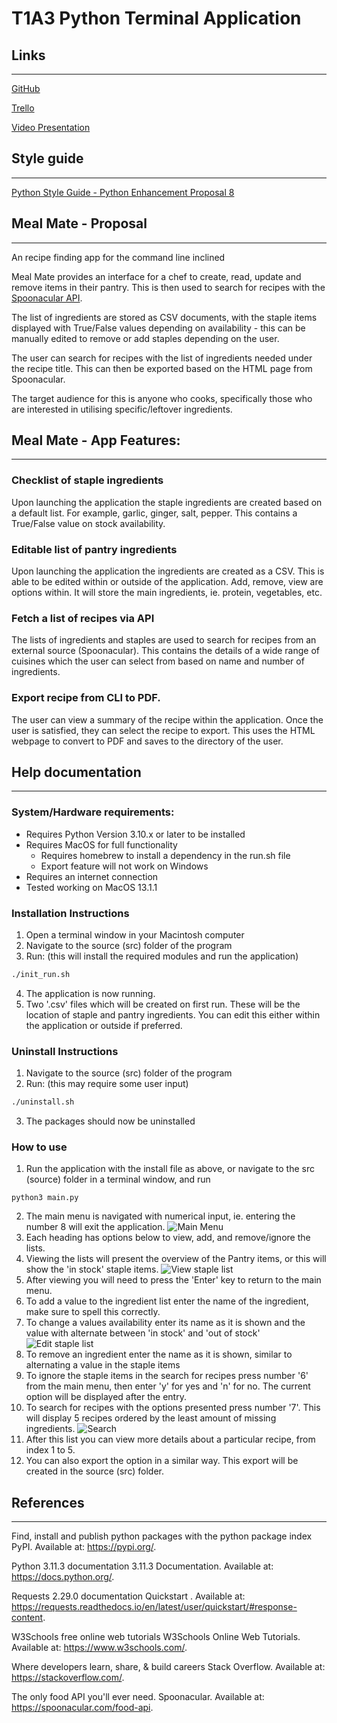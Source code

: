 # T1A3 Python Terminal Application

## Links

---

[GitHub](https://github.com/tatermysalad/T1A3TerminalApp)
<br>

[Trello](https://trello.com/b/FUrubUml/t1a3terminalapp)
<br>

[Video Presentation](https://youtube.com)

## Style guide

---

[Python Style Guide - Python Enhancement Proposal 8](https://peps.python.org/pep-0008/)

## Meal Mate - Proposal

---

An recipe finding app for the command line inclined

Meal Mate provides an interface for a chef to create, read, update and remove items in their pantry. This is then used to search for recipes with the [Spoonacular API](https://spoonacular.com/food-api).

The list of ingredients are stored as CSV documents, with the staple items displayed with True/False values depending on availability - this can be manually edited to remove or add staples depending on the user.

The user can search for recipes with the list of ingredients needed under the recipe title. This can then be exported based on the HTML page from Spoonacular.

The target audience for this is anyone who cooks, specifically those who are interested in utilising specific/leftover ingredients.

## Meal Mate - App Features:

---

### Checklist of staple ingredients

Upon launching the application the staple ingredients are created based on a default list. For example, garlic, ginger, salt, pepper. This contains a True/False value on stock availability.

### Editable list of pantry ingredients

Upon launching the application the ingredients are created as a CSV. This is able to be edited within or outside of the application. Add, remove, view are options within. It will store the main ingredients, ie. protein, vegetables, etc.

### Fetch a list of recipes via API

The lists of ingredients and staples are used to search for recipes from an external source (Spoonacular). This contains the details of a wide range of cuisines which the user can select from based on name and number of ingredients.

### Export recipe from CLI to PDF.

The user can view a summary of the recipe within the application. Once the user is satisfied, they can select the recipe to export. This uses the HTML webpage to convert to PDF and saves to the directory of the user.

## Help documentation

---

### System/Hardware requirements:

-   Requires Python Version 3.10.x or later to be installed
-   Requires MacOS for full functionality
    -   Requires homebrew to install a dependency in the run.sh file
    -   Export feature will not work on Windows
-   Requires an internet connection
-   Tested working on MacOS 13.1.1

### Installation Instructions

1. Open a terminal window in your Macintosh computer
2. Navigate to the source (src) folder of the program
3. Run: (this will install the required modules and run the application)

```zsh
./init_run.sh
```

4. The application is now running.
5. Two '.csv' files which will be created on first run. These will be the location of staple and pantry ingredients. You can edit this either within the application or outside if preferred.

### Uninstall Instructions

1. Navigate to the source (src) folder of the program
2. Run: (this may require some user input)

```zsh
./uninstall.sh
```

3. The packages should now be uninstalled

### How to use

1. Run the application with the install file as above, or navigate to the src (source) folder in a terminal window, and run

```
python3 main.py
```

2. The main menu is navigated with numerical input, ie. entering the number 8 will exit the application.
   ![Main Menu](./docs/main_menu.png)
3. Each heading has options below to view, add, and remove/ignore the lists.
4. Viewing the lists will present the overview of the Pantry items, or this will show the 'in stock' staple items.
   ![View staple list](./docs/staple_list.png)
5. After viewing you will need to press the 'Enter' key to return to the main menu.
6. To add a value to the ingredient list enter the name of the ingredient, make sure to spell this correctly.
7. To change a values availability enter its name as it is shown and the value with alternate between 'in stock' and 'out of stock'
   ![Edit staple list](./docs/staple_item_change.png)
8. To remove an ingredient enter the name as it is shown, similar to alternating a value in the staple items
9. To ignore the staple items in the search for recipes press number '6' from the main menu, then enter 'y' for yes and 'n' for no. The current option will be displayed after the entry.
10. To search for recipes with the options presented press number '7'. This will display 5 recipes ordered by the least amount of missing ingredients.
   ![Search](./docs/search.png)
11. After this list you can view more details about a particular recipe, from index 1 to 5.
12. You can also export the option in a similar way. This export will be created in the source (src) folder.

## References

---

Find, install and publish python packages with the python package index PyPI. Available at: https://pypi.org/.

Python 3.11.3 documentation 3.11.3 Documentation. Available at: https://docs.python.org/.

Requests 2.29.0 documentation Quickstart . Available at: https://requests.readthedocs.io/en/latest/user/quickstart/#response-content.

W3Schools free online web tutorials W3Schools Online Web Tutorials. Available at: https://www.w3schools.com/.

Where developers learn, share, & build careers Stack Overflow. Available at: https://stackoverflow.com/.

The only food API you'll ever need. Spoonacular. Available at: https://spoonacular.com/food-api.
